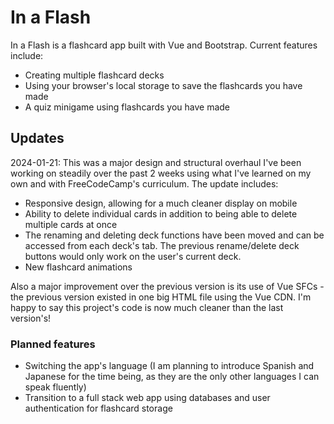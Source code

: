 # In a Flash

In a Flash is a flashcard app built with Vue and Bootstrap. Current features include:
- Creating multiple flashcard decks
- Using your browser's local storage to save the flashcards you have made
- A quiz minigame using flashcards you have made

## Updates
2024-01-21: This was a major design and structural overhaul I've been working on steadily over the past 2 weeks using what I've learned on my own and with FreeCodeCamp's curriculum. The update includes:
- Responsive design, allowing for a much cleaner display on mobile
- Ability to delete individual cards in addition to being able to delete multiple cards at once
- The renaming and deleting deck functions have been moved and can be accessed from each deck's tab. The previous rename/delete deck buttons would only work on the user's current deck.
- New flashcard animations

Also a major improvement over the previous version is its use of Vue SFCs - the previous version existed in one big HTML file using the Vue CDN. I'm happy to say this project's code is now much cleaner than the last version's!

### Planned features
- Switching the app's language (I am planning to introduce Spanish and Japanese for the time being, as they are the only other languages I can speak fluently)
- Transition to a full stack web app using databases and user authentication for flashcard storage

